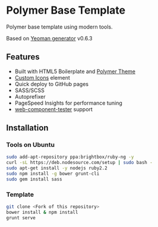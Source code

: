 # Polymer Base Template

Polymer base template using modern tools.

Based on [Yeoman generator](https://github.com/yeoman/generator-polymer)
v0.6.3

## Features

- Built with HTML5 Boilerplate and [Polymer Theme](https://github.com/StartPolymer/polymer-theme)
- [Custom Icons](https://github.com/StartPolymer/polymer-base-template/blob/master/app/elements/custom-icons/custom-icons.html) element
- Quick deploy to GitHub pages
- SASS/SCSS
- Autoprefixer
- PageSpeed Insights for performance tuning
- [web-component-tester](https://github.com/Polymer/web-component-tester) support

## Installation

### Tools on Ubuntu

```sh
sudo add-apt-repository ppa:brightbox/ruby-ng -y
curl -sL https://deb.nodesource.com/setup | sudo bash -
sudo apt-get install -y nodejs ruby2.2
sudo npm install -g bower grunt-cli
sudo gem install sass
```

### Template

```sh
git clone <Fork of this repository>
bower install & npm install
grunt serve
```
